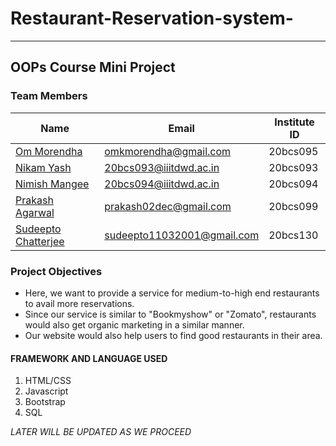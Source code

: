 # Restaurant-Reservation-system-
*** 
**OOPs Course Mini Project**
---
### Team Members
|Name|Email|Institute ID|    
|----|-----|-------|     
| [Om Morendha](https://github.com/omkmorendha) | omkmorendha@gmail.com |20bcs095| 
| [Nikam Yash](https://github.com/Yashnikam-10) | 20bcs093@iiitdwd.ac.in |20bcs093| 
| [Nimish Mangee](https://github.com/Nimishmangee) | 20bcs094@iiitdwd.ac.in |20bcs094| 
| [Prakash Agarwal](https://github.com/prakash02dec) | prakash02dec@gmail.com |20bcs099| 
| [Sudeepto Chatterjee](https://github.com/sudeepto147) | sudeepto11032001@gmail.com |20bcs130| 
		
### Project Objectives
<!-- **A website for restaurant management which will have the following features:** -->
* Here, we want to provide a service for medium-to-high end restaurants to avail more reservations.
* Since our service is similar to "Bookmyshow" or "Zomato", restaurants would also get organic marketing in a similar manner.
* Our website would also help users to find good restaurants in their area.


#### FRAMEWORK AND LANGUAGE USED 
1. HTML/CSS
2. Javascript
3. Bootstrap
4. SQL

_LATER WILL BE UPDATED AS WE PROCEED_

